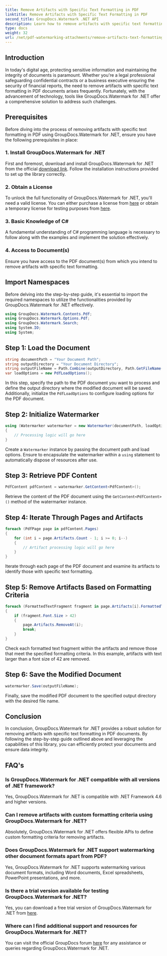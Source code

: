 ```yaml
---
title: Remove Artifacts with Specific Text Formatting in PDF
linktitle: Remove Artifacts with Specific Text Formatting in PDF
second_title: GroupDocs.Watermark .NET API
description: Learn how to remove artifacts with specific text formatting in PDF using GroupDocs.Watermark for .NET. Follow our step-by-step guide.
type: docs
weight: 32
url: /net/pdf-watermarking-attachments/remove-artifacts-text-formatting-pdf/
---
```

## Introduction
In today's digital age, protecting sensitive information and maintaining the integrity of documents is paramount. Whether you're a legal professional safeguarding confidential contracts or a business executive ensuring the security of financial reports, the need to remove artifacts with specific text formatting in PDF documents arises frequently. Fortunately, with the advancement of technology, tools like GroupDocs.Watermark for .NET offer a comprehensive solution to address such challenges.
## Prerequisites
Before diving into the process of removing artifacts with specific text formatting in PDF using GroupDocs.Watermark for .NET, ensure you have the following prerequisites in place:
### 1. Install GroupDocs.Watermark for .NET
First and foremost, download and install GroupDocs.Watermark for .NET from the official [download link](https://releases.groupdocs.com/Watermark/net/). Follow the installation instructions provided to set up the library correctly.
### 2. Obtain a License
To unlock the full functionality of GroupDocs.Watermark for .NET, you'll need a valid license. You can either purchase a license from [here](https://purchase.groupdocs.com/buy) or obtain a temporary license for testing purposes from [here](https://purchase.groupdocs.com/temporary-license/).
### 3. Basic Knowledge of C#
A fundamental understanding of C# programming language is necessary to follow along with the examples and implement the solution effectively.
### 4. Access to Document(s)
Ensure you have access to the PDF document(s) from which you intend to remove artifacts with specific text formatting.

## Import Namespaces
Before delving into the step-by-step guide, it's essential to import the required namespaces to utilize the functionalities provided by GroupDocs.Watermark for .NET effectively.
```csharp
using GroupDocs.Watermark.Contents.Pdf;
using GroupDocs.Watermark.Options.Pdf;
using GroupDocs.Watermark.Search;
using System.IO;
using System;
```
## Step 1: Load the Document
```csharp
string documentPath = "Your Document Path";
string outputDirectory = "Your Document Directory";
string outputFileName = Path.Combine(outputDirectory, Path.GetFileName(documentPath));
var loadOptions = new PdfLoadOptions();
```
In this step, specify the path to the PDF document you want to process and define the output directory where the modified document will be saved. Additionally, initialize the `PdfLoadOptions` to configure loading options for the PDF document.
## Step 2: Initialize Watermarker
```csharp
using (Watermarker watermarker = new Watermarker(documentPath, loadOptions))
{
    // Processing logic will go here
}
```
Create a `Watermarker` instance by passing the document path and load options. Ensure to encapsulate the watermarker within a `using` statement to automatically dispose of resources after use.
## Step 3: Retrieve PDF Content
```csharp
PdfContent pdfContent = watermarker.GetContent<PdfContent>();
```
Retrieve the content of the PDF document using the `GetContent<PdfContent>()` method of the watermarker instance.
## Step 4: Iterate Through Pages and Artifacts
```csharp
foreach (PdfPage page in pdfContent.Pages)
{
    for (int i = page.Artifacts.Count - 1; i >= 0; i--)
    {
        // Artifact processing logic will go here
    }
}
```
Iterate through each page of the PDF document and examine its artifacts to identify those with specific text formatting.
## Step 5: Remove Artifacts Based on Formatting Criteria
```csharp
foreach (FormattedTextFragment fragment in page.Artifacts[i].FormattedTextFragments)
{
    if (fragment.Font.Size > 42)
    {
        page.Artifacts.RemoveAt(i);
        break;
    }
}
```
Check each formatted text fragment within the artifacts and remove those that meet the specified formatting criteria. In this example, artifacts with text larger than a font size of 42 are removed.
## Step 6: Save the Modified Document
```csharp
watermarker.Save(outputFileName);
```
Finally, save the modified PDF document to the specified output directory with the desired file name.

## Conclusion
In conclusion, GroupDocs.Watermark for .NET provides a robust solution for removing artifacts with specific text formatting in PDF documents. By following the step-by-step guide outlined above and leveraging the capabilities of this library, you can efficiently protect your documents and ensure data integrity.
## FAQ's
### Is GroupDocs.Watermark for .NET compatible with all versions of .NET framework?
Yes, GroupDocs.Watermark for .NET is compatible with .NET Framework 4.6 and higher versions.
### Can I remove artifacts with custom formatting criteria using GroupDocs.Watermark for .NET?
Absolutely, GroupDocs.Watermark for .NET offers flexible APIs to define custom formatting criteria for removing artifacts.
### Does GroupDocs.Watermark for .NET support watermarking other document formats apart from PDF?
Yes, GroupDocs.Watermark for .NET supports watermarking various document formats, including Word documents, Excel spreadsheets, PowerPoint presentations, and more.
### Is there a trial version available for testing GroupDocs.Watermark for .NET?
Yes, you can download a free trial version of GroupDocs.Watermark for .NET from [here](https://releases.groupdocs.com/).
### Where can I find additional support and resources for GroupDocs.Watermark for .NET?
You can visit the official GroupDocs forum [here](https://forum.groupdocs.com/c/watermark/19) for any assistance or queries regarding GroupDocs.Watermark for .NET.
